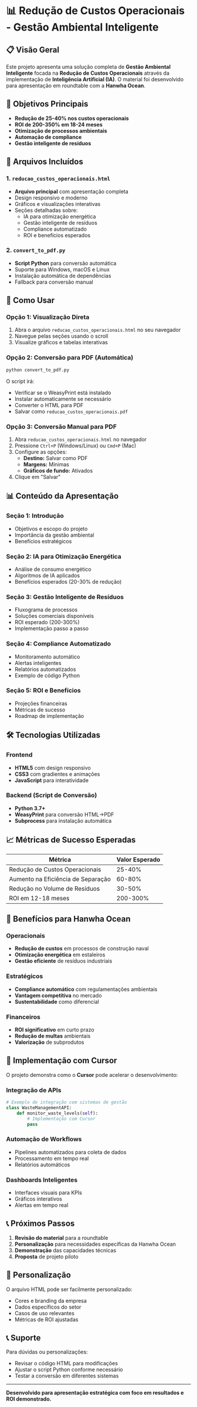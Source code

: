# 📊 Redução de Custos Operacionais - Gestão Ambiental Inteligente

## 📋 Visão Geral

Este projeto apresenta uma solução completa de **Gestão Ambiental Inteligente** focada na **Redução de Custos Operacionais** através da implementação de **Inteligência Artificial (IA)**. O material foi desenvolvido para apresentação em roundtable com a **Hanwha Ocean**.

## 🎯 Objetivos Principais

- **Redução de 25-40% nos custos operacionais**
- **ROI de 200-350% em 18-24 meses**
- **Otimização de processos ambientais**
- **Automação de compliance**
- **Gestão inteligente de resíduos**

## 📁 Arquivos Incluídos

### 1. `reducao_custos_operacionais.html`
- **Arquivo principal** com apresentação completa
- Design responsivo e moderno
- Gráficos e visualizações interativas
- Seções detalhadas sobre:
  - IA para otimização energética
  - Gestão inteligente de resíduos
  - Compliance automatizado
  - ROI e benefícios esperados

### 2. `convert_to_pdf.py`
- **Script Python** para conversão automática
- Suporte para Windows, macOS e Linux
- Instalação automática de dependências
- Fallback para conversão manual

## 🚀 Como Usar

### Opção 1: Visualização Direta
1. Abra o arquivo `reducao_custos_operacionais.html` no seu navegador
2. Navegue pelas seções usando o scroll
3. Visualize gráficos e tabelas interativas

### Opção 2: Conversão para PDF (Automática)
```bash
python convert_to_pdf.py
```

O script irá:
- Verificar se o WeasyPrint está instalado
- Instalar automaticamente se necessário
- Converter o HTML para PDF
- Salvar como `reducao_custos_operacionais.pdf`

### Opção 3: Conversão Manual para PDF
1. Abra `reducao_custos_operacionais.html` no navegador
2. Pressione `Ctrl+P` (Windows/Linux) ou `Cmd+P` (Mac)
3. Configure as opções:
   - **Destino:** Salvar como PDF
   - **Margens:** Mínimas
   - **Gráficos de fundo:** Ativados
4. Clique em "Salvar"

## 📊 Conteúdo da Apresentação

### Seção 1: Introdução
- Objetivos e escopo do projeto
- Importância da gestão ambiental
- Benefícios estratégicos

### Seção 2: IA para Otimização Energética
- Análise de consumo energético
- Algoritmos de IA aplicados
- Benefícios esperados (20-30% de redução)

### Seção 3: Gestão Inteligente de Resíduos
- Fluxograma de processos
- Soluções comerciais disponíveis
- ROI esperado (200-300%)
- Implementação passo a passo

### Seção 4: Compliance Automatizado
- Monitoramento automático
- Alertas inteligentes
- Relatórios automatizados
- Exemplo de código Python

### Seção 5: ROI e Benefícios
- Projeções financeiras
- Métricas de sucesso
- Roadmap de implementação

## 🛠️ Tecnologias Utilizadas

### Frontend
- **HTML5** com design responsivo
- **CSS3** com gradientes e animações
- **JavaScript** para interatividade

### Backend (Script de Conversão)
- **Python 3.7+**
- **WeasyPrint** para conversão HTML→PDF
- **Subprocess** para instalação automática

## 📈 Métricas de Sucesso Esperadas

| Métrica | Valor Esperado |
|---------|----------------|
| Redução de Custos Operacionais | 25-40% |
| Aumento na Eficiência de Separação | 60-80% |
| Redução no Volume de Resíduos | 30-50% |
| ROI em 12-18 meses | 200-300% |

## 🎯 Benefícios para Hanwha Ocean

### Operacionais
- **Redução de custos** em processos de construção naval
- **Otimização energética** em estaleiros
- **Gestão eficiente** de resíduos industriais

### Estratégicos
- **Compliance automático** com regulamentações ambientais
- **Vantagem competitiva** no mercado
- **Sustentabilidade** como diferencial

### Financeiros
- **ROI significativo** em curto prazo
- **Redução de multas** ambientais
- **Valorização** de subprodutos

## 🔧 Implementação com Cursor

O projeto demonstra como o **Cursor** pode acelerar o desenvolvimento:

### Integração de APIs
```python
# Exemplo de integração com sistemas de gestão
class WasteManagementAPI:
    def monitor_waste_levels(self):
        # Implementação com Cursor
        pass
```

### Automação de Workflows
- Pipelines automatizados para coleta de dados
- Processamento em tempo real
- Relatórios automáticos

### Dashboards Inteligentes
- Interfaces visuais para KPIs
- Gráficos interativos
- Alertas em tempo real

## 📞 Próximos Passos

1. **Revisão do material** para a roundtable
2. **Personalização** para necessidades específicas da Hanwha Ocean
3. **Demonstração** das capacidades técnicas
4. **Proposta** de projeto piloto

## 🎨 Personalização

O arquivo HTML pode ser facilmente personalizado:
- Cores e branding da empresa
- Dados específicos do setor
- Casos de uso relevantes
- Métricas de ROI ajustadas

## 📞 Suporte

Para dúvidas ou personalizações:
- Revisar o código HTML para modificações
- Ajustar o script Python conforme necessário
- Testar a conversão em diferentes sistemas

---

**Desenvolvido para apresentação estratégica com foco em resultados e ROI demonstrado.** 